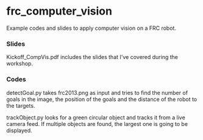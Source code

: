 # frc_computer_vision
Example codes and slides to apply computer vision on a FRC robot. 

### Slides
Kickoff_CompVis.pdf includes the slides that I've covered during the workshop.

### Codes
detectGoal.py takes frc2013.png as input and tries to find the number of goals in the image, the position of the goals and the distance of the robot to the targets. 

trackObject.py looks for a green circular object and tracks it from a live camera feed. If multiple objects are found, the largest one is going to be displayed. 
